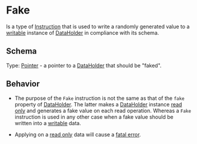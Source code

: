# Fake
Is a type of [Instruction] that is used to write a randomly generated value to a [writable][access] instance of [DataHolder] in compliance with its schema.

## Schema
Type: [Pointer] - a pointer to a [DataHolder] that should be "faked".

## Behavior
- The purpose of the `Fake` instruction is not the same as that of the `fake` property of [DataHolder]. The latter makes a [DataHolder] instance [read only][access] and generates a fake value on each read operation. Whereas a `Fake` instruction is used in any other case when a fake value should be written into a [writable][access] data.

- Applying on a [read only][access] data will cause a [fatal error][fatal].




[Instruction]: Instruction.md

[fatal]: ../LogsAndErrors.md#Fatal-Errors

[DataHolder]: ../main_components/DataHolder.md
[access]: ../main_components/DataHolder.md#Reset-value-and-access-rights

[Pointer]: ../helper_components/Pointer.md
